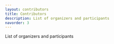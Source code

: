 ```yaml
---
layout: contributors
title: Contributors
description: List of organizers and participants
navorder: 3
---
```


List of organizers and participants
